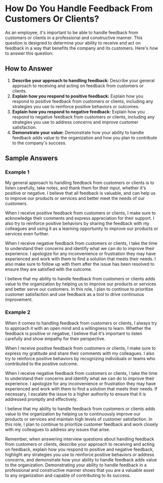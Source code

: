 How Do You Handle Feedback From Customers Or Clients?
==========================================================================

As an employee, it's important to be able to handle feedback from customers or clients in a professional and constructive manner. This question is designed to determine your ability to receive and act on feedback in a way that benefits the company and its customers. Here's how to answer this question:

How to Answer
-------------

1. **Describe your approach to handling feedback:** Describe your general approach to receiving and acting on feedback from customers or clients.
2. **Explain how you respond to positive feedback:** Explain how you respond to positive feedback from customers or clients, including any strategies you use to reinforce positive behaviors or outcomes.
3. **Explain how you respond to negative feedback:** Explain how you respond to negative feedback from customers or clients, including any strategies you use to address concerns and improve customer satisfaction.
4. **Demonstrate your value:** Demonstrate how your ability to handle feedback adds value to the organization and how you plan to contribute to the company's success.

Sample Answers
--------------

### Example 1

My general approach to handling feedback from customers or clients is to listen carefully, take notes, and thank them for their input, whether it's positive or negative. I believe that all feedback is valuable, and can help us to improve our products or services and better meet the needs of our customers.

When I receive positive feedback from customers or clients, I make sure to acknowledge their comments and express appreciation for their support. I also try to reinforce positive behaviors by sharing the feedback with my colleagues and using it as a learning opportunity to improve our products or services even further.

When I receive negative feedback from customers or clients, I take the time to understand their concerns and identify what we can do to improve their experience. I apologize for any inconvenience or frustration they may have experienced and work with them to find a solution that meets their needs. I also make sure to follow up with them after the issue has been resolved to ensure they are satisfied with the outcome.

I believe that my ability to handle feedback from customers or clients adds value to the organization by helping us to improve our products or services and better serve our customers. In this role, I plan to continue to prioritize customer satisfaction and use feedback as a tool to drive continuous improvement.

### Example 2

When it comes to handling feedback from customers or clients, I always try to approach it with an open mind and a willingness to learn. Whether the feedback is positive or negative, I believe that it's important to listen carefully and show empathy for their perspective.

When I receive positive feedback from customers or clients, I make sure to express my gratitude and share their comments with my colleagues. I also try to reinforce positive behaviors by recognizing individuals or teams who contributed to the positive outcome.

When I receive negative feedback from customers or clients, I take the time to understand their concerns and identify what we can do to improve their experience. I apologize for any inconvenience or frustration they may have experienced and work with them to find a solution that meets their needs. If necessary, I escalate the issue to a higher authority to ensure that it is addressed promptly and effectively.

I believe that my ability to handle feedback from customers or clients adds value to the organization by helping us to continuously improve our products or services and maintain high levels of customer satisfaction. In this role, I plan to continue to prioritize customer feedback and work closely with my colleagues to address any issues that arise.

Remember, when answering interview questions about handling feedback from customers or clients, describe your approach to receiving and acting on feedback, explain how you respond to positive and negative feedback, highlight any strategies you use to reinforce positive behaviors or address concerns, and demonstrate how your ability to handle feedback adds value to the organization. Demonstrating your ability to handle feedback in a professional and constructive manner shows that you are a valuable asset to any organization and capable of contributing to its success.
